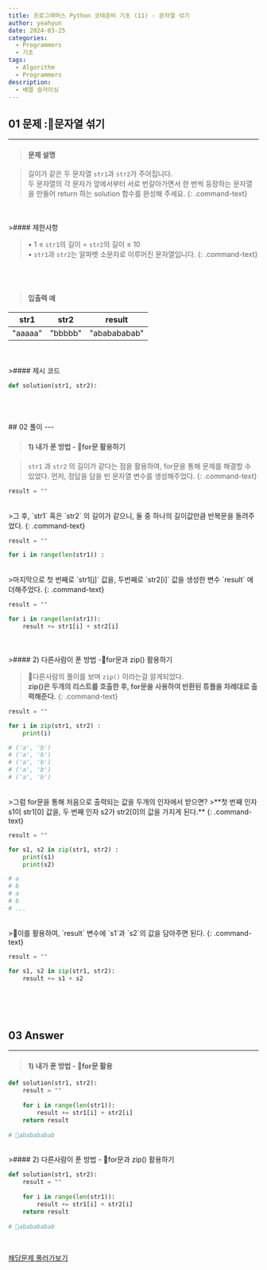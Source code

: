 ```yaml
---
title: 프로그래머스 Python 코테준비 기초 (11) - 문자열 섞기
author: yeahyun
date: 2024-03-25
categories:
  - Programmers
  - 기초
tags:
  - Algorithm
  - Programmers
description:
  - 배열 슬라이싱
---
```

## 01 문제 :문자열 섞기

---
>#### 문제 설명

>길이가 같은 두 문자열 `str1`과 `str2`가 주어집니다.  
>두 문자열의 각 문자가 앞에서부터 서로 번갈아가면서 한 번씩 등장하는 문자열을 만들어 return 하는 solution 함수를 완성해 주세요.
{: .command-text}

<BR>
<BR>
>#### 제한사항

>• 1 ≤ `str1`의 길이 = `str2`의 길이 ≤ 10  
>• `str1`과 `str2`는 알파벳 소문자로 이루어진 문자열입니다.
{: .command-text}
<BR>
<BR>

>#### 입출력 예

|str1|str2|result|
|---|---|---|
|"aaaaa"|"bbbbb"|"ababababab"|

<BR>

<br>
>#### 제시 코드

```python
def solution(str1, str2):
```

<br>
<br>
<BR>
## 02 풀이 
---

>#### 1) 내가 푼 방법 - for문 활용하기

>`str1` 과 `str2` 의 길이가 같다는 점을 활용하여, for문을 통해 문제를 해결할 수 있었다.
>먼저, 정답을 담을 빈 문자열 변수를 생성해주었다.
{: .command-text}

```python
result = ""
```

<br>
>그 후, `str1` 혹은 `str2` 의 길이가 같으니, 둘 중 하나의 길이값만큼 반복문을 돌려주었다.
{: .command-text}

```python
result = ""

for i in range(len(str1)) :
```

<br>
>마지막으로 첫 번째로 `str1[j]` 값을, 두번째로 `str2[i]` 값을 생성한 변수 `result` 에 더해주었다.
{: .command-text}

```python
result = ""

for i in range(len(str1)):
	result += str1[i] + str2[i]
```

<br>
<br>
>#### 2) 다른사람이 푼 방법 -for문과 zip() 활용하기

>다른사람의 풀이를 보며 `zip()` 이라는걸 알게되었다.  
>**zip()은 두개의 리스트를 호출한 후, for문을 사용하여 반환된 튜플을 차례대로 출력해준다.**
{: .command-text}

```python
result = ""

for i in zip(str1, str2) :
	print(i)

# ('a', 'b')
# ('a', 'b')
# ('a', 'b')
# ('a', 'b')
# ('a', 'b')
```

<br>
>그럼 for문을 통해 처음으로 출력되는 값을 두개의 인자에서 받으면?
>**첫 번째 인자 s1이 str1[0] 값을, 두 번째 인자 s2가 str2[0]의 값을 가지게 된다.** 
{: .command-text}

```python
result = ""

for s1, s2 in zip(str1, str2) :
	print(s1)
	print(s2)

# a
# b
# a
# b
# ...
```

<br>
>이를 활용하여, `result` 변수에 `s1`과 `s2`의 값을 담아주면 된다.
{: .command-text}

```python
result = ""

for s1, s2 in zip(str1, str2):  
    result += s1 + s2
```
<br>
<br>
<br>

## 03 Answer
---
>#### 1) 내가 푼 방법 - for문 활용

```python
def solution(str1, str2):
    result = ""
    
    for i in range(len(str1)):
        result += str1[i] + str2[i]
    return result
    
# ababababab
```

<br>
>#### 2) 다른사람이 푼 방법 - for문과 zip() 활용하기

```python
def solution(str1, str2):
    result = ""
    
    for i in range(len(str1)):
        result += str1[i] + str2[i]
    return result
    
# ababababab
```


<br>


[해당문제 풀러가보기](https://school.programmers.co.kr/learn/courses/30/lessons/181942)